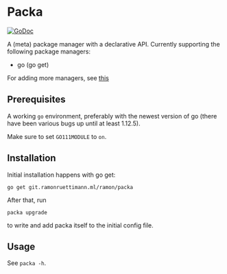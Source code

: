 # Packa

[![GoDoc](https://godoc.org/git.ramonruettimann.ml/ramon/packa?status.svg)](https://godoc.org/git.ramonruettimann.ml/ramon/packa)

A (meta) package manager with a declarative API.
Currently supporting the following package managers:

- go (go get)

For adding more managers, see [this](pkg/handlers/README.md)

## Prerequisites

A working `go` environment, preferably with the newest version of go (there have
been various bugs up until at least 1.12.5).

Make sure to set `GO111MODULE` to `on`.

## Installation

Initial installation happens with go get:

```
go get git.ramonruettimann.ml/ramon/packa
```

After that, run

```
packa upgrade
```

to write and add packa itself to the initial config file.

## Usage

See `packa -h`.
